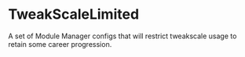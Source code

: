 # TweakScaleLimited
A set of Module Manager configs that will restrict tweakscale usage to retain some career progression. 
